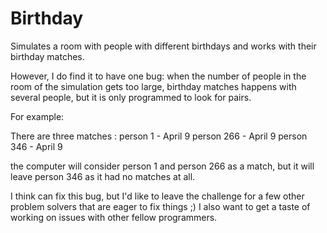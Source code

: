 # Birthday
Simulates a room with people with different birthdays and works with their birthday matches.

However, I do find it to have one bug: when the number of people in the room of the simulation gets too large, birthday matches happens with several people,
but it is only programmed to look for pairs.

For example:

There are three matches :
person 1 - April 9
person 266 - April 9
person 346 - April 9

the computer will consider person 1 and person 266 as a match, but it will leave person 346 as it had no matches at all.

I think can fix this bug, but I'd like to leave the challenge for a few other problem solvers that are eager to fix things ;) 
I also want to get a taste of working on issues with other fellow programmers.
